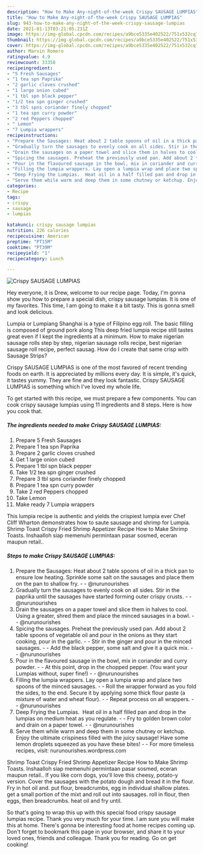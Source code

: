 ```yaml
---
description: "How to Make Any-night-of-the-week Crispy SAUSAGE LUMPIAS"
title: "How to Make Any-night-of-the-week Crispy SAUSAGE LUMPIAS"
slug: 943-how-to-make-any-night-of-the-week-crispy-sausage-lumpias
date: 2021-01-13T03:21:05.231Z
image: https://img-global.cpcdn.com/recipes/a9bce5335e402522/751x532cq70/crispy-sausage-lumpias-recipe-main-photo.jpg
thumbnail: https://img-global.cpcdn.com/recipes/a9bce5335e402522/751x532cq70/crispy-sausage-lumpias-recipe-main-photo.jpg
cover: https://img-global.cpcdn.com/recipes/a9bce5335e402522/751x532cq70/crispy-sausage-lumpias-recipe-main-photo.jpg
author: Marvin Romero
ratingvalue: 4.9
reviewcount: 33358
recipeingredient:
- "5 Fresh Sausages"
- "1 tea spn Paprika"
- "2 garlic cloves crushed"
- "1 large onion cubed"
- "1 tbl spn black pepper"
- "1/2 tea spn ginger crushed"
- "3 tbl spns coriander finely chopped"
- "1 tea spn curry powder"
- "2 red Peppers chopped"
- " Lemon"
- "7 Lumpia wrappers"
recipeinstructions:
- "Prepare the Sausages: Heat about 2 table spoons of oil in a thick pan to ensure low heating. Sprinkle some salt on the sausages and place them on the pan to shallow fry.  @nurunourishes"
- "Gradually turn the sausages to evenly cook on all sides. Stir in the paprika until the sausages have started forming outer crispy crusts.  @nurunourishes"
- "Drain the sausages on a paper towel and slice them in halves to cool. Using a greater, shred them and place the minced sausages in a bowl.  @nurunourishes"
- "Spicing the sausages. Preheat the previously used pan. Add about 2 table spoons of vegetable oil and pour in the onions as they start cooking, pour in the garlic.  Stir in the ginger and pour in the minced sausages.   Add the black pepper, some salt and give it a quick mix.  @nurunourishes"
- "Pour in the flavoured sausage in the bowl, mix in coriander and curry powder.  At this point, drop in the chopped pepper. (You want your Lumpias without, super fine!)  @nurunourishes"
- "Filling the lumpia wrappers. Lay open a lumpia wrap and place two spoons of the minced sausages.  Roll the wrapper forward as you fold the sides, to the end. Secure it by applying some thick flour paste (a mixture of water and wheat flour).   Repeat process on all wrappers.  @nurunourishes"
- "Deep Frying the Lumpias.  Heat oil in a half filled pan and drop in the lumpias on medium heat as you regulate.   Fry to golden brown color and drain on a paper towel.  @nurunourishes"
- "Serve them while warm and deep them in some chutney or ketchup. Enjoy the ultimate crispiness filled with the juicy sausage! Have some lemon droplets squeezed as you have these bites!  For more timeless recipes, visit: nurunourishes.wordpress.com"
categories:
- Recipe
tags:
- crispy
- sausage
- lumpias

katakunci: crispy sausage lumpias 
nutrition: 226 calories
recipecuisine: American
preptime: "PT15M"
cooktime: "PT39M"
recipeyield: "1"
recipecategory: Lunch

---
```



![Crispy SAUSAGE LUMPIAS](https://img-global.cpcdn.com/recipes/a9bce5335e402522/751x532cq70/crispy-sausage-lumpias-recipe-main-photo.jpg)

Hey everyone, it is Drew, welcome to our recipe page. Today, I'm gonna show you how to prepare a special dish, crispy sausage lumpias. It is one of my favorites. This time, I am going to make it a bit tasty. This is gonna smell and look delicious.

Lumpia or Lumpiang Shanghai is a type of Filipino egg roll. The basic filling is composed of ground pork along This deep fried lumpia recipe still tastes great even if I kept the ingredients at a minimum. How to make nigerian sausage rolls step by step, nigerian sausage rolls recipe, best nigerian sausage roll recipe, perfect sausag. How do I create that same crisp with Sausage Strips?

Crispy SAUSAGE LUMPIAS is one of the most favored of recent trending foods on earth. It is appreciated by millions every day. It is simple, it's quick, it tastes yummy. They are fine and they look fantastic. Crispy SAUSAGE LUMPIAS is something which I've loved my whole life.


To get started with this recipe, we must prepare a few components. You can cook crispy sausage lumpias using 11 ingredients and 8 steps. Here is how you cook that.

<!--inarticleads1-->

##### The ingredients needed to make Crispy SAUSAGE LUMPIAS:

1. Prepare 5 Fresh Sausages
1. Prepare 1 tea spn Paprika
1. Prepare 2 garlic cloves crushed
1. Get 1 large onion cubed
1. Prepare 1 tbl spn black pepper
1. Take 1/2 tea spn ginger crushed
1. Prepare 3 tbl spns coriander finely chopped
1. Prepare 1 tea spn curry powder
1. Take 2 red Peppers chopped
1. Take  Lemon
1. Make ready 7 Lumpia wrappers


This lumpia recipe is authentic and yields the crispiest lumpia ever Chef Cliff Wharton demonstrates how to saute sausage and shrimp for Lumpia. Shrimp Toast Crispy Fried Shrimp Appetizer Recipe How to Make Shrimp Toasts. Inshaalloh siap memenuhi permintaan pasar sosmed, eceran maupun retail.. 

<!--inarticleads2-->

##### Steps to make Crispy SAUSAGE LUMPIAS:

1. Prepare the Sausages: Heat about 2 table spoons of oil in a thick pan to ensure low heating. Sprinkle some salt on the sausages and place them on the pan to shallow fry. -  - @nurunourishes
1. Gradually turn the sausages to evenly cook on all sides. Stir in the paprika until the sausages have started forming outer crispy crusts. -  - @nurunourishes
1. Drain the sausages on a paper towel and slice them in halves to cool. Using a greater, shred them and place the minced sausages in a bowl. -  - @nurunourishes
1. Spicing the sausages. Preheat the previously used pan. Add about 2 table spoons of vegetable oil and pour in the onions as they start cooking, pour in the garlic. -  - Stir in the ginger and pour in the minced sausages.  -  - Add the black pepper, some salt and give it a quick mix. -  - @nurunourishes
1. Pour in the flavoured sausage in the bowl, mix in coriander and curry powder. -  - At this point, drop in the chopped pepper. (You want your Lumpias without, super fine!) -  - @nurunourishes
1. Filling the lumpia wrappers. Lay open a lumpia wrap and place two spoons of the minced sausages. -  - Roll the wrapper forward as you fold the sides, to the end. Secure it by applying some thick flour paste (a mixture of water and wheat flour).  -  - Repeat process on all wrappers. -  - @nurunourishes
1. Deep Frying the Lumpias.  Heat oil in a half filled pan and drop in the lumpias on medium heat as you regulate.  -  - Fry to golden brown color and drain on a paper towel. -  - @nurunourishes
1. Serve them while warm and deep them in some chutney or ketchup. Enjoy the ultimate crispiness filled with the juicy sausage! Have some lemon droplets squeezed as you have these bites! -  - For more timeless recipes, visit: nurunourishes.wordpress.com


Shrimp Toast Crispy Fried Shrimp Appetizer Recipe How to Make Shrimp Toasts. Inshaalloh siap memenuhi permintaan pasar sosmed, eceran maupun retail.. If you like corn dogs, you&#39;ll love this cheesy, potato-y version. Cover the sausages with the potato dough and bread it in the flour. Fry in hot oil and. put flour, breadcrumbs, egg in individual shallow plates. get a small portion of the mixt and roll out into sausages. roll in flour, then eggs, then breadcrumbs. heat oil and fry until. 

So that's going to wrap this up with this special food crispy sausage lumpias recipe. Thank you very much for your time. I am sure you will make this at home. There's gonna be interesting food at home recipes coming up. Don't forget to bookmark this page in your browser, and share it to your loved ones, friends and colleague. Thank you for reading. Go on get cooking!
